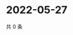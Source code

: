 # 2022-05-27

共 0 条

<!-- BEGIN WEIBO -->
<!-- 最后更新时间 Fri May 27 2022 18:19:23 GMT+0800 (China Standard Time) -->

<!-- END WEIBO -->

